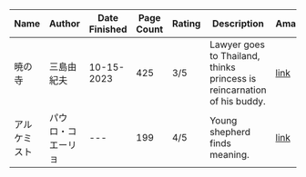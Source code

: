 | Name           | Author        | Date Finished | Page Count | Rating | Description                 | Amazon |
|----------------|---------------|---------------|------------|--------|-----------------------------|--------|
| 暁の寺        | 三島由紀夫      | 10-15-2023    | 425        | 3/5   | Lawyer goes to Thailand, thinks princess is reincarnation of his buddy.     | [link](https://amzn.asia/d/a0UDG9Z)
| アルケミスト       | パウロ・コエーリョ     | ---    | 199        | 4/5   | Young shepherd finds meaning.  | [link](https://amzn.asia/d/730kXKU)

